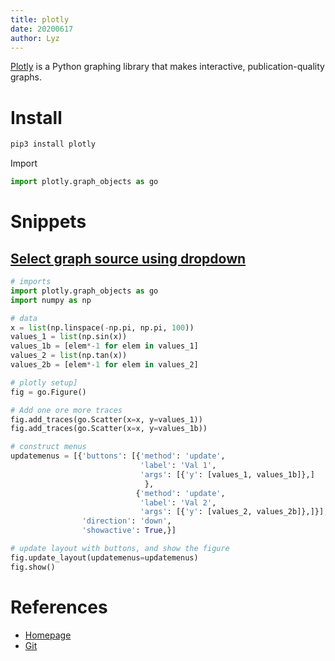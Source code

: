 ```yaml
---
title: plotly
date: 20200617
author: Lyz
---
```


[Plotly](https://plotly.com/python/) is a Python graphing library that makes
interactive, publication-quality graphs.

# Install

```bash
pip3 install plotly
```

Import

```python
import plotly.graph_objects as go
```

# Snippets

## [Select graph source using dropdown](https://stackoverflow.com/questions/46410738/plotly-how-to-select-graph-source-using-dropdown)

```python
# imports
import plotly.graph_objects as go
import numpy as np

# data
x = list(np.linspace(-np.pi, np.pi, 100))
values_1 = list(np.sin(x))
values_1b = [elem*-1 for elem in values_1]
values_2 = list(np.tan(x))
values_2b = [elem*-1 for elem in values_2]

# plotly setup]
fig = go.Figure()

# Add one ore more traces
fig.add_traces(go.Scatter(x=x, y=values_1))
fig.add_traces(go.Scatter(x=x, y=values_1b))

# construct menus
updatemenus = [{'buttons': [{'method': 'update',
                             'label': 'Val 1',
                             'args': [{'y': [values_1, values_1b]},]
                              },
                            {'method': 'update',
                             'label': 'Val 2',
                             'args': [{'y': [values_2, values_2b]},]}],
                'direction': 'down',
                'showactive': True,}]

# update layout with buttons, and show the figure
fig.update_layout(updatemenus=updatemenus)
fig.show()
```

# References

* [Homepage](https://plotly.com/python/)
* [Git](https://github.com/plotly/plotly.py)



